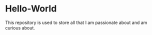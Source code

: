 # Hello-World
This repository is used to store all that I am passionate about and am curious about.
